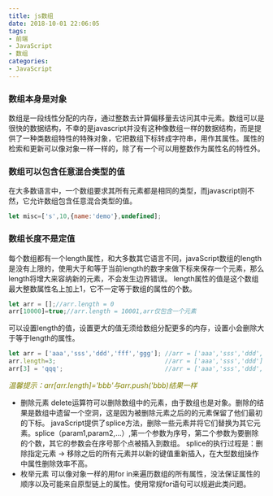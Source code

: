 ```yaml
---
title: js数组
date: 2018-10-01 22:06:05
tags: 
- 前端
- JavaScript
- 数组
categories: 
- JavaScript
---
```


### 数组本身是对象
数组是一段线性分配的内存，通过整数去计算偏移量去访问其中元素。数组可以是很快的数据结构，不幸的是javascript并没有这种像数组一样的数据结构，而是提供了一种类数组特性的特殊对象，它把数组下标转成字符串，用作其属性。属性的检索和更新可以像对象一样一样的，除了有一个可以用整数作为属性名的特性外。
<!--more-->
### 数组可以包含任意混合类型的值
在大多数语言中，一个数组要求其所有元素都是相同的类型，而javascript则不然，它允许数组包含任意混合类型的值。

```jsx
let misc=['s',10,{name:'demo'},undefined];
```


### 数组长度不是定值
每个数组都有一个length属性，和大多数其它语言不同，javaScript数组的length是没有上限的，使用大于和等于当前length的数字来做下标来保存一个元素，那么length将增大来容纳新的元素，不会发生边界错误。
length属性的值是这个数组最大整数属性名上加上1，它不一定等于数组的属性的个数。
```jsx
let arr = [];//arr.length = 0
arr[10000]=true;//arr.length = 10001,arr仅包含一个元素
```

可以设置length的值，设置更大的值无须给数组分配更多的内存，设置小会删除大于等于length的属性。
```jsx
let arr = ['aaa','sss','ddd','fff','ggg']; //arr = ['aaa','sss','ddd','fff','ggg']
arr.length=3;                              //arr = ['aaa','sss','ddd']
arr[3] = 'qqq';                            //arr = ['aaa','sss','ddd','qqq']
```

_<font color="olive">温馨提示：arr[arr.length]='bbb'与arr.push('bbb)结果一样</font>_
* 删除元素 
delete运算符可以删除数组中的元素，由于数组也是对象。删除的结果是数组中遗留一个空洞，这是因为被删除元素之后的的元素保留了他们最初的下标。
javaScript提供了splice方法，删除一些元素并将它们替换为其它元素。splice（param1,param2,...）,第一个参数为序号，第二个参数为要删除的个数，其它的参数会在序号那个点被插入到数组。
splice的执行过程是：删除指定元素 -> 移除之后的所有元素并以新的键值重新插入，在大型数组操作中属性删除效率不高。
* 枚举元素 
可以像对象一样的用for in来遍历数组的所有属性，没法保证属性的顺序以及可能来自原型链上的属性。使用常规for语句可以规避此类问题。